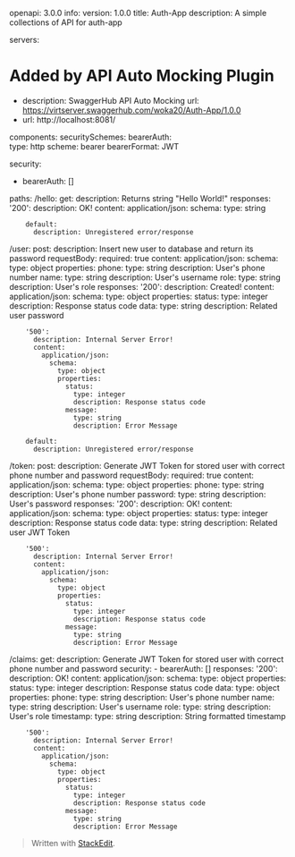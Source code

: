 ﻿openapi: 3.0.0
info:
  version: 1.0.0
  title: Auth-App
  description: A simple collections of API for auth-app 

servers:
  # Added by API Auto Mocking Plugin
  - description: SwaggerHub API Auto Mocking
    url: https://virtserver.swaggerhub.com/woka20/Auth-App/1.0.0
  - url: http://localhost:8081/

components:
  securitySchemes:
    bearerAuth:            
      type: http
      scheme: bearer
      bearerFormat: JWT 

security:
  - bearerAuth: []  

paths:
  /hello:
    get:
      description: Returns string "Hello World!"
      responses:
        '200':
          description: OK!
          content:
            application/json:
              schema:
                type: string
               

        default:
          description: Unregistered error/response

  /user:
    post:
      description: Insert new user to database and return its password
      requestBody:
        required: true
        content:
          application/json:
            schema:
              type: object
              properties:
                phone:
                  type: string
                  description: User's phone number
                name:
                  type: string
                  description: User's username
                role:
                  type: string
                  description: User's role
      responses:
        '200':
          description: Created!
          content:
            application/json:
              schema:
                type: object
                properties:
                  status:
                    type: integer
                    description: Response status code
                  data:
                    type: string
                    description: Related user password
        
        '500':
          description: Internal Server Error!
          content:
            application/json:
              schema:
                type: object
                properties:
                  status:
                    type: integer
                    description: Response status code
                  message:
                    type: string
                    description: Error Message

        default:
          description: Unregistered error/response

  /token:
    post:
      description: Generate JWT Token for stored user with correct phone number and password
      requestBody:
        required: true
        content:
          application/json:
            schema:
              type: object
              properties:
                  phone:
                    type: string
                    description: User's phone number
                  password:
                    type: string
                    description: User's password
      responses:
        '200':
          description: OK!
          content:
            application/json:
              schema:
                type: object
                properties:
                  status:
                    type: integer
                    description: Response status code
                  data:
                    type: string
                    description: Related user JWT Token
        
        '500':
          description: Internal Server Error!
          content:
            application/json:
              schema:
                type: object
                properties:
                  status:
                    type: integer
                    description: Response status code
                  message:
                    type: string
                    description: Error Message

  /claims:
    get:
      description: Generate JWT Token for stored user with correct phone number and password
      security:
        - bearerAuth: []
      responses:
        '200':
          description: OK!
          content:
            application/json:
              schema:
                type: object
                properties:
                  status:
                    type: integer
                    description: Response status code
                  data:
                    type: object
                    properties:
                      phone:
                        type: string
                        description: User's phone number
                      name:
                        type: string
                        description: User's username
                      role:
                        type: string
                        description: User's role
                      timestamp:
                        type: string
                        description: String formatted timestamp 
        
        '500':
          description: Internal Server Error!
          content:
            application/json:
              schema:
                type: object
                properties:
                  status:
                    type: integer
                    description: Response status code
                  message:
                    type: string
                    description: Error Message


> Written with [StackEdit](https://stackedit.io/).
